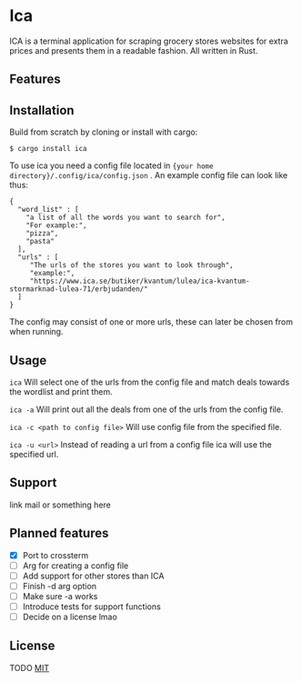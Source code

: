 # Ica
ICA is a terminal application for scraping grocery stores websites for extra prices and presents them in a readable fashion. All written in Rust.

## Features


## Installation
Build from scratch by cloning or install with cargo:
``` 
$ cargo install ica
```

To use ica you need a config file located in ```{your home directory}/.config/ica/config.json``` .
An example config file can look like thus: 
```
{
  "word_list" : [
    "a list of all the words you want to search for",
    "For example:",
    "pizza",
    "pasta"
  ],
  "urls" : [
     "The urls of the stores you want to look through",
     "example:",
     "https://www.ica.se/butiker/kvantum/lulea/ica-kvantum-stormarknad-lulea-71/erbjudanden/"
  ]
}
```
The config may consist of one or more urls, these can later be chosen from when running.

## Usage

``` ica ```   Will select one of the urls from the config file and match deals towards the wordlist and print them.

``` ica -a ``` Will print out all the deals from one of the urls from the config file.

``` ica -c <path to config file> ``` Will use config file from the specified file.

``` ica -u <url> ``` Instead of reading a url from a config file ica will use the specified url.

## Support
link mail or something here

## Planned features
- [x] Port to crossterm
- [ ] Arg for creating a config file
- [ ] Add support for other stores than ICA
- [ ] Finish -d arg option
- [ ] Make sure -a works
- [ ] Introduce tests for support functions
- [ ] Decide on a license lmao

## License
TODO
[MIT](https://choosealicense.com/licenses/mit/)
